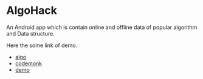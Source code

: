 # AlgoHack
An Android app which is contain online and offline data of popular algorithm and Data structure.

Here the some link of demo.
- [algo](https://play.google.com/store/apps/details?id=wiki.algorithm.algorithms&hl=en)
- [codemonk](https://play.google.com/store/apps/details?id=com.hackerearth.codemonk&hl=en)
- [demo](https://play.google.com/store/apps/details?id=com.marcyliao.app.algnote)
